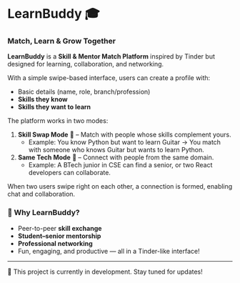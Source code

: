 # LearnBuddy 🎓  
### Match, Learn & Grow Together  

**LearnBuddy** is a **Skill & Mentor Match Platform** inspired by Tinder but designed for learning, collaboration, and networking.  

With a simple swipe-based interface, users can create a profile with:  
- Basic details (name, role, branch/profession)  
- **Skills they know**  
- **Skills they want to learn**  

The platform works in two modes:  
1. **Skill Swap Mode** 🔄 – Match with people whose skills complement yours.  
   - Example: You know Python but want to learn Guitar → You match with someone who knows Guitar but wants to learn Python.  
2. **Same Tech Mode** 🤝 – Connect with people from the same domain.  
   - Example: A BTech junior in CSE can find a senior, or two React developers can collaborate.  

When two users swipe right on each other, a connection is formed, enabling chat and collaboration.  

### 🌟 Why LearnBuddy?  
- Peer-to-peer **skill exchange**  
- **Student–senior mentorship**  
- **Professional networking**  
- Fun, engaging, and productive — all in a Tinder-like interface!  

---

🚧 This project is currently in development. Stay tuned for updates!  

